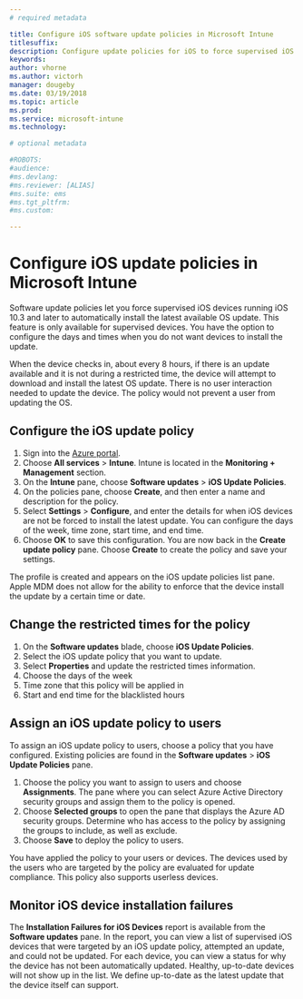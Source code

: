 ```yaml
---
# required metadata

title: Configure iOS software update policies in Microsoft Intune
titlesuffix:
description: Configure update policies for iOS to force supervised iOS devices to automatically install the latest available software update.
keywords:
author: vhorne
ms.author: victorh
manager: dougeby
ms.date: 03/19/2018
ms.topic: article
ms.prod:
ms.service: microsoft-intune
ms.technology:

# optional metadata

#ROBOTS:
#audience:
#ms.devlang:
#ms.reviewer: [ALIAS]
#ms.suite: ems
#ms.tgt_pltfrm:
#ms.custom:

---
```


# Configure iOS update policies in Microsoft Intune

Software update policies let you force supervised iOS devices running iOS 10.3 and later to automatically install the latest available OS update. This feature is only available for supervised devices. You have the option to configure the days and times when you do not want devices to install the update. 

When the device checks in, about every 8 hours, if there is an update available and it is not during a restricted time, the device will attempt to download and install the latest OS update. There is no user interaction needed to update the device. The policy would not prevent a user from updating the OS.

## Configure the iOS update policy
1. Sign into the [Azure portal](https://portal.azure.com).
2. Choose **All services** > **Intune**. Intune is located in the **Monitoring + Management** section.
3. On the **Intune** pane, choose **Software updates** > **iOS Update Policies**.
4. On the policies pane, choose **Create**, and then enter a name and description for the policy.
5. Select **Settings** > **Configure**, and enter the details for when iOS devices are not be forced to install the latest update. You can configure the days of the week, time zone, start time, and end time.
6. Choose **OK** to save this configuration. You are now back in the **Create update policy** pane. Choose **Create** to create the policy and save your settings.

The profile is created and appears on the iOS update policies list pane. Apple MDM does not allow for the ability to enforce that the device install the update by a certain time or date. 

## Change the restricted times for the policy

1.	On the **Software updates** blade, choose **iOS Update Policies**.
2.	Select the iOS update policy that you want to update.
3.	Select **Properties** and update the restricted times information.
4.	Choose the days of the week
5.	Time zone that this policy will be applied in
6.	Start and end time for the blacklisted hours

## Assign an iOS update policy to users

To assign an iOS update policy to users, choose a policy that you have configured. Existing policies are found in the **Software updates** > **iOS Update Policies** pane.

1. Choose the policy you want to assign to users and choose **Assignments**. The pane where you can select Azure Active Directory security groups and assign them to the policy is opened.
2. Choose **Selected groups** to open the pane that displays the Azure AD security groups. Determine who has access to the policy by assigning the groups to include, as well as exclude.
3. Choose **Save** to deploy the policy to users.

You have applied the policy to your users or devices. The devices used by the users who are targeted by the policy are evaluated for update compliance. This policy also supports userless devices.

## Monitor iOS device installation failures
<!-- 1352223 -->
The **Installation Failures for iOS Devices** report is available from the **Software updates** pane. In the report, you can view a list of supervised iOS devices that were targeted by an iOS update policy, attempted an update, and could not be updated. For each device, you can view a status for why the device has not been automatically updated. Healthy, up-to-date devices will not show up in the list. We define up-to-date as the latest update that the device itself can support.
